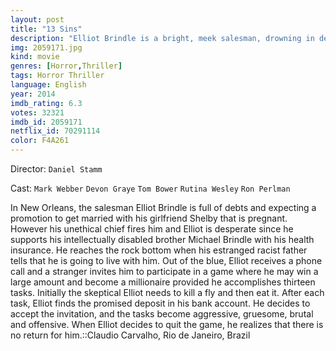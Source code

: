 ```yaml
---
layout: post
title: "13 Sins"
description: "Elliot Brindle is a bright, meek salesman, drowning in debt - and desperate as he's about to marry the love of his life. Upon receiving a phone call informing him that he's on a hidden camera game show where he must execute 13 tasks to receive a sum total cash prize of $6.2M, Elliot dismissively follows through with his first two instructions: swat the fly that is currently bothering him, then eat the fly. With thousands of dollars suddenly appearing in his.."
img: 2059171.jpg
kind: movie
genres: [Horror,Thriller]
tags: Horror Thriller 
language: English
year: 2014
imdb_rating: 6.3
votes: 32321
imdb_id: 2059171
netflix_id: 70291114
color: F4A261
---
```

Director: `Daniel Stamm`  

Cast: `Mark Webber` `Devon Graye` `Tom Bower` `Rutina Wesley` `Ron Perlman` 

In New Orleans, the salesman Elliot Brindle is full of debts and expecting a promotion to get married with his girlfriend Shelby that is pregnant. However his unethical chief fires him and Elliot is desperate since he supports his intellectually disabled brother Michael Brindle with his health insurance. He reaches the rock bottom when his estranged racist father tells that he is going to live with him. Out of the blue, Elliot receives a phone call and a stranger invites him to participate in a game where he may win a large amount and become a millionaire provided he accomplishes thirteen tasks. Initially the skeptical Elliot needs to kill a fly and then eat it. After each task, Elliot finds the promised deposit in his bank account. He decides to accept the invitation, and the tasks become aggressive, gruesome, brutal and offensive. When Elliot decides to quit the game, he realizes that there is no return for him.::Claudio Carvalho, Rio de Janeiro, Brazil